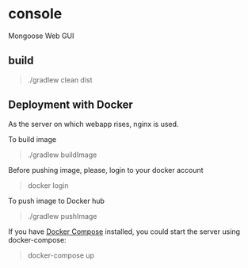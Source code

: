 # console
Mongoose Web GUI

## build
>./gradlew clean dist

## Deployment with Docker
As the server on which webapp rises, nginx is used.

To build image
>./gradlew buildImage

Before pushing image, please, login to your docker account
>docker login

To push image to Docker hub
>./gradlew pushImage

If you have [Docker Compose](https://docs.docker.com/compose/install/) installed, you could start the server using docker-compose:
>docker-compose up 

